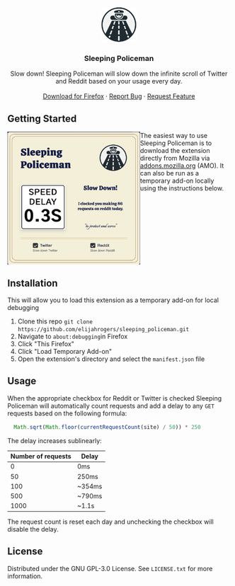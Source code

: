 <br />
<div align="center">
  <a href="https://github.com/elijahrogers/sleeping_policeman">
    <img src="https://raw.githubusercontent.com/elijahrogers/sleeping_policeman/master/policeman-transparent.png" alt="Logo" width="80" height="80">
  </a>

<h3 align="center">Sleeping Policeman</h3>
  <p align="center">
    Slow down! Sleeping Policeman will slow down the infinite scroll of Twitter and Reddit based on your usage every day.
    <br />
    <br />
    <a href="https://addons.mozilla.org/en-US/firefox/addon/sleeping-policeman/">Download for Firefox</a>
    ·
    <a href="https://github.com/elijahrogers/sleeping_policeman/issues/new?labels=bug&template=bug-report---.md">Report Bug</a>
    ·
    <a href="https://github.com/elijahrogers/sleeping_policeman/issues/new?labels=enhancement&template=feature-request---.md">Request Feature</a>
  </p>
</div>


## Getting Started

<img align="left" src="popup.png" alt="popup" width="300" height="300">

The easiest way to use Sleeping Policeman is to download the extension directly from Mozilla via <a href="https://addons.mozilla.org/en-US/firefox/addon/sleeping-policeman/">addons.mozilla.org</a> (AMO). It can also be run as a temporary add-on locally using the instructions below.

<br clear="left"/>


## Installation

This will allow you to load this extension as a temporary add-on for local debugging

1. Clone this repo `git clone https://github.com/elijahrogers/sleeping_policeman.git`
2. Navigate to `about:debugging`in Firefox
3. Click "This Firefox"
4. Click "Load Temporary Add-on"
5. Open the extension's directory and select the `manifest.json` file

## Usage

When the appropriate checkbox for Reddit or Twitter is checked Sleeping Policeman will automatically count requests and add a delay to any `GET` requests based on the following formula:

```javascript
  Math.sqrt(Math.floor(currentRequestCount(site) / 50)) * 250
```

The delay increases sublinearly:

|Number of requests|Delay|
|---|---|
|0|0ms|
|50|250ms|
|100|~354ms|
|500|~790ms|
|1000|~1.1s|

The request count is reset each day and unchecking the checkbox will disable the delay.

## License

Distributed under the GNU GPL-3.0 License. See `LICENSE.txt` for more information.
